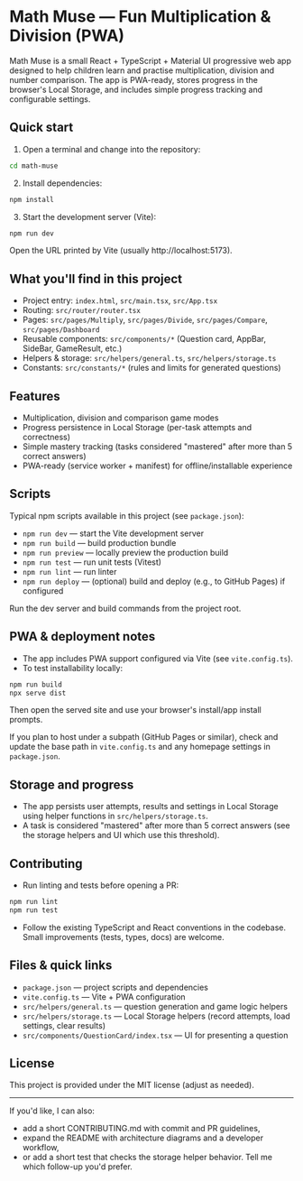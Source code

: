 # Math Muse — Fun Multiplication & Division (PWA)

Math Muse is a small React + TypeScript + Material UI progressive web app designed to help children learn and practise multiplication, division and number comparison. The app is PWA-ready, stores progress in the browser's Local Storage, and includes simple progress tracking and configurable settings.

## Quick start

1. Open a terminal and change into the repository:

```bash
cd math-muse
```

2. Install dependencies:

```bash
npm install
```

3. Start the development server (Vite):

```bash
npm run dev
```

Open the URL printed by Vite (usually http://localhost:5173).

## What you'll find in this project

- Project entry: `index.html`, `src/main.tsx`, `src/App.tsx`
- Routing: `src/router/router.tsx`
- Pages: `src/pages/Multiply`, `src/pages/Divide`, `src/pages/Compare`, `src/pages/Dashboard`
- Reusable components: `src/components/*` (Question card, AppBar, SideBar, GameResult, etc.)
- Helpers & storage: `src/helpers/general.ts`, `src/helpers/storage.ts`
- Constants: `src/constants/*` (rules and limits for generated questions)

## Features

- Multiplication, division and comparison game modes
- Progress persistence in Local Storage (per-task attempts and correctness)
- Simple mastery tracking (tasks considered "mastered" after more than 5 correct answers)
- PWA-ready (service worker + manifest) for offline/installable experience

## Scripts

Typical npm scripts available in this project (see `package.json`):

- `npm run dev` — start the Vite development server
- `npm run build` — build production bundle
- `npm run preview` — locally preview the production build
- `npm run test` — run unit tests (Vitest)
- `npm run lint` — run linter
- `npm run deploy` — (optional) build and deploy (e.g., to GitHub Pages) if configured

Run the dev server and build commands from the project root.

## PWA & deployment notes

- The app includes PWA support configured via Vite (see `vite.config.ts`).
- To test installability locally:

```bash
npm run build
npx serve dist
```

Then open the served site and use your browser's install/app install prompts.

If you plan to host under a subpath (GitHub Pages or similar), check and update the base path in `vite.config.ts` and any homepage settings in `package.json`.

## Storage and progress

- The app persists user attempts, results and settings in Local Storage using helper functions in `src/helpers/storage.ts`.
- A task is considered "mastered" after more than 5 correct answers (see the storage helpers and UI which use this threshold).

## Contributing

- Run linting and tests before opening a PR:

```bash
npm run lint
npm run test
```

- Follow the existing TypeScript and React conventions in the codebase. Small improvements (tests, types, docs) are welcome.

## Files & quick links

- `package.json` — project scripts and dependencies
- `vite.config.ts` — Vite + PWA configuration
- `src/helpers/general.ts` — question generation and game logic helpers
- `src/helpers/storage.ts` — Local Storage helpers (record attempts, load settings, clear results)
- `src/components/QuestionCard/index.tsx` — UI for presenting a question

## License

This project is provided under the MIT license (adjust as needed).

---

If you'd like, I can also:

- add a short CONTRIBUTING.md with commit and PR guidelines,
- expand the README with architecture diagrams and a developer workflow,
- or add a short test that checks the storage helper behavior.
  Tell me which follow-up you'd prefer.
